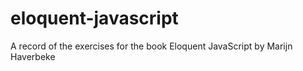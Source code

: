 # eloquent-javascript
A record of the exercises for the book Eloquent JavaScript by Marijn Haverbeke
